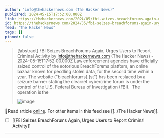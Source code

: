 ```yaml
---
author: "info@thehackernews.com (The Hacker News)"
published: 2024-05-15T17:52:00.000Z
link: https://thehackernews.com/2024/05/fbi-seizes-breachforums-again-urges.html
id: https://thehackernews.com/2024/05/fbi-seizes-breachforums-again-urges.html
feed: "The Hacker News"
tags: []
pinned: false
---
```

> [!abstract] FBI Seizes BreachForums Again, Urges Users to Report Criminal Activity by info@thehackernews.com (The Hacker News) - 2024-05-15T17:52:00.000Z
> Law enforcement agencies have officially seized control of the notorious BreachForums platform, an online bazaar known for peddling stolen data, for the second time within a year. The website ("breachforums[.]st") has been replaced by a seizure banner stating the clearnet cybercrime forum is under the control of the U.S. Federal Bureau of Investigation (FBI).  The operation is the
>
> ![image](https://blogger.googleusercontent.com/img/b/R29vZ2xl/AVvXsEjCXr2dbbDhMkcRibJUp2K02Qb3JwpOR8ZtazciTs8E36_l_t671ju76x7-P7nePx-sg-zMVzDR3cJ_wbLPcobjXz2nXE4zCAwTDUHgBDf8alqqTYLedg14b5LYjB8OOT4KHWZ5BHQWovYovduLQnIxD2jbs-4aN5XL3IrdWQSo3IBBrebzVLADhjwfeszk/s1600/fbi.png)

🔗Read article [online](https://thehackernews.com/2024/05/fbi-seizes-breachforums-again-urges.html). For other items in this feed see [[../The Hacker News]].

- [ ] [[FBI Seizes BreachForums Again, Urges Users to Report Criminal Activity]]
- - -

